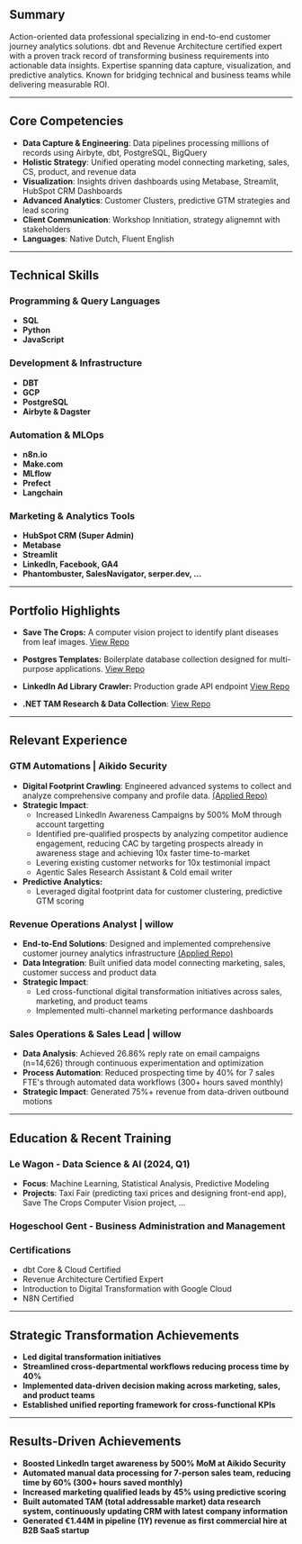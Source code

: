 
## Summary
Action-oriented data professional specializing in end-to-end customer journey analytics solutions. dbt and Revenue Architecture certified expert with a proven track record of transforming business requirements into actionable data insights. Expertise spanning data capture, visualization, and predictive analytics. Known for bridging technical and business teams while delivering measurable ROI.

---

## Core Competencies
- **Data Capture & Engineering**: Data pipelines processing millions of records using Airbyte, dbt, PostgreSQL, BigQuery
- **Holistic Strategy**: Unified operating model connecting marketing, sales, CS, product, and revenue data
- **Visualization**: Insights driven dashboards using Metabase, Streamlit, HubSpot CRM Dashboards
- **Advanced Analytics**: Customer Clusters, predictive GTM strategies and lead scoring
- **Client Communication**: Workshop Innitiation, strategy alignemnt with stakeholders
- **Languages**: Native Dutch, Fluent English

---

## Technical Skills

### Programming & Query Languages
- **SQL**
- **Python**
- **JavaScript**

### Development & Infrastructure
- **DBT**
- **GCP**
- **PostgreSQL**
- **Airbyte & Dagster**

### Automation & MLOps
- **n8n.io**
- **Make.com**
- **MLflow**
- **Prefect**
- **Langchain**


### Marketing & Analytics Tools
- **HubSpot CRM (Super Admin)**
- **Metabase**
- **Streamlit**
- **LinkedIn, Facebook, GA4**
- **Phantombuster, SalesNavigator, serper.dev, ...**


---

## Portfolio Highlights

- **Save The Crops:** A computer vision project to identify plant diseases from leaf images. [View Repo](https://github.com/wukimidaire/save_the_crops_front)
  
- **Postgres Templates:** Boilerplate database collection designed for multi-purpose applications. [View Repo](https://github.com/wukimidaire/postgres_table_templates)

- **LinkedIn Ad Library Crawler:** Production grade API endpoint [View Repo](https://github.com/wukimidaire/linkedin_ads_scraper)

- **.NET TAM Research & Data Collection**: [View Repo](https://github.com/wukimidaire/BelgianNETAnalysis)

---

## Relevant Experience

### GTM Automations | Aikido Security
- **Digital Footprint Crawling**: Engineered advanced systems to collect and analyze comprehensive company and profile data. [(Applied Repo)](https://github.com/wukimidaire/postgres_table_templates)
- **Strategic Impact**:
  - Increased LinkedIn Awareness Campaigns by 500% MoM through account targetting
  - Identified pre-qualified prospects by analyzing competitor audience engagement, reducing CAC by targeting prospects already in awareness stage and achieving 10x faster time-to-market
  - Levering existing customer networks for 10x testimonial impact
  - Agentic Sales Research Assistant & Cold email writer
- **Predictive Analytics:**
  - Leveraged digital footprint data for customer clustering, predictive GTM scoring

### Revenue Operations Analyst | willow
- **End-to-End Solutions**: Designed and implemented comprehensive customer journey analytics infrastructure [(Applied Repo)](https://github.com/wukimidaire/postgres_table_templates)
- **Data Integration**: Built unified data model connecting marketing, sales, customer success and product data
- **Strategic Impact**:
  - Led cross-functional digital transformation initiatives across sales, marketing, and product teams
  - Implemented multi-channel marketing performance dashboards

### Sales Operations & Sales Lead | willow
- **Data Analysis**: Achieved 26.86% reply rate on email campaigns (n=14,626) through continuous experimentation and optimization
- **Process Automation**: Reduced prospecting time by 40% for 7 sales FTE's through automated data workflows (300+ hours saved monthly)
- **Strategic Impact**: Generated 75%+ revenue from data-driven outbound motions

---

## Education & Recent Training

### Le Wagon - Data Science & AI (2024, Q1)
- **Focus**: Machine Learning, Statistical Analysis, Predictive Modeling
- **Projects**: Taxi Fair (predicting taxi prices and designing front-end app), Save The Crops Computer Vision project, ...

### Hogeschool Gent - Business Administration and Management

### Certifications
  - dbt Core & Cloud Certified
  - Revenue Architecture Certified Expert
  - Introduction to Digital Transformation with Google Cloud
  - N8N Certified

---

## Strategic Transformation Achievements

- **Led digital transformation initiatives**
- **Streamlined cross-departmental workflows reducing process time by 40%**
- **Implemented data-driven decision making across marketing, sales, and product teams**
- **Established unified reporting framework for cross-functional KPIs**

---

## Results-Driven Achievements

- **Boosted LinkedIn target awareness by 500% MoM at Aikido Security**
- **Automated manual data processing for 7-person sales team, reducing time by 60% (300+ hours saved monthly)**
- **Increased marketing qualified leads by 45% using predictive scoring**
- **Built automated TAM (total addressable market) data research system, continuously updating CRM with latest company information**
- **Generated €1.44M in pipeline (1Y) revenue as first commercial hire at B2B SaaS startup**
